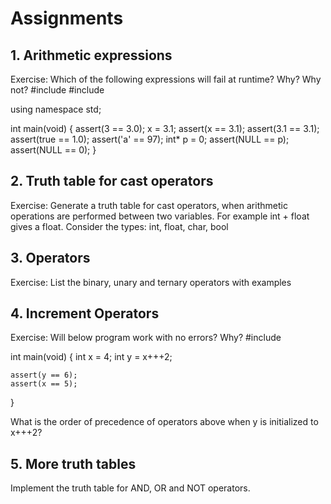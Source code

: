 # Assignments

## 1. Arithmetic expressions
Exercise: Which of the following expressions will fail at runtime? Why? Why not?
#include <iostream>
#include <cassert>

using namespace std;

int main(void) {
    assert(3 == 3.0);
    x = 3.1;
    assert(x == 3.1);
    assert(3.1 == 3.1);
    assert(true == 1.0);
    assert('a' == 97);
    int* p = 0;
    assert(NULL == p);
    assert(NULL == 0);
}


## 2. Truth table for cast operators
Exercise: Generate a truth table for cast operators, when arithmetic operations are performed between two variables. For example int + float gives a float. Consider the types: int, float, char, bool

## 3. Operators
Exercise: List the binary, unary and ternary operators with examples

## 4. Increment Operators
Exercise: Will below program work with no errors? Why?
 #include <cassert>
  
 int main(void) {
    int x = 4;
    int y = x+++2;

    assert(y == 6);
    assert(x == 5);
 }

What is the order of precedence of operators above when y is initialized to x+++2?

## 5. More truth tables
Implement the truth table for AND, OR and NOT operators.
